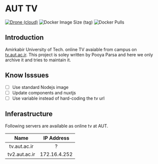 # AUT TV

[![Drone (cloud)](https://img.shields.io/drone/build/aut-cic/tv.svg?style=flat-square&logo=drone)](https://cloud.drone.io/aut-cic/tv)
![Docker Image Size (tag)](https://img.shields.io/docker/image-size/1995parham/aut-tv/latest?style=flat-square&logo=docker)
![Docker Pulls](https://img.shields.io/docker/pulls/1995parham/aut-tv?style=flat-square&logo=docker)

## Introduction

Amirkabir University of Tech. online TV avaiable from campus on [tv.aut.ac.ir](https://tv.aut.ac.ir).
This project is soley written by Pooya Parsa and here we only archive it and tries to maintain it.

## Know Isssues

- [ ] Use standard Nodejs image
- [ ] Update components and nuxtjs
- [ ] Use variable instead of hard-coding the tv url

## Inferastructure

Following servers are available as online tv at AUT.

|     Name      |  IP Address  |
| :-----------: | :----------: |
| tv.aut.ac.ir  |      ?       |
| tv2.aut.ac.ir | 172.16.4.252 |
